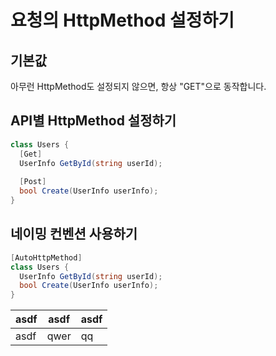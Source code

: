 요청의 HttpMethod 설정하기
====

기본값
----
아무런 HttpMethod도 설정되지 않으면, 항상 "GET"으로 동작합니다.

API별 HttpMethod 설정하기
----
```c#
class Users {
  [Get]
  UserInfo GetById(string userId);
  
  [Post]
  bool Create(UserInfo userInfo);
}
```

네이밍 컨벤션 사용하기
----
```c#
[AutoHttpMethod]
class Users {
  UserInfo GetById(string userId);
  bool Create(UserInfo userInfo);
}
```

asdf | asdf | asdf
-----|------|-----
asdf | qwer | qq
